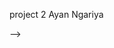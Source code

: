 <!-- # CPSC-project2- -->
project 2 Ayan Ngariya
<!-- # Farm Adventure

Farm Adventure is a simple text-based game where you plant crops, feed animals, harvest your crops, and grow your farm!

## How to Play
1. Run `main.py`.
2. Choose actions like Plant, Feed, Harvest, or View your farm.
3. Try to keep your animals fed and your farm booming!

## Files
- main.py - Runs the game
- player.py - Player info and money
- farm.py - Main farm logic
- crop.py - Crop class
- animal.py - Animal class

---
Ayan Ngariya, CPSC 1050 --> -->

